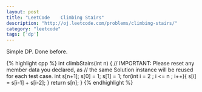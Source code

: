 ```yaml
---
layout: post
title: "LeetCode    Climbing Stairs"
description: "http://oj.leetcode.com/problems/climbing-stairs/"
category: "leetcode"
tags: ['dp']
---
```


Simple DP. Done before.

{% highlight cpp %}
  int climbStairs(int n) {
      // IMPORTANT: Please reset any member data you declared, as
      // the same Solution instance will be reused for each test case.
      int s[n+1];
      s[0] = 1; s[1] = 1;
      for(int i = 2 ; i <= n ; i++){
          s[i] = s[i-1] + s[i-2];
      }
      return s[n];
  }
{% endhighlight %}
